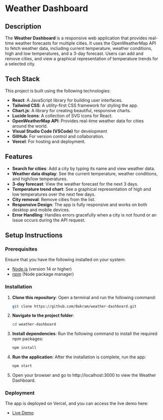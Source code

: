 # Weather Dashboard

## Description

The **Weather Dashboard** is a responsive web application that provides real-time weather forecasts for multiple cities. It uses the OpenWeatherMap API to fetch weather data, including current temperature, weather conditions, high and low temperatures, and a 3-day forecast. Users can add and remove cities, and view a graphical representation of temperature trends for a selected city.

## Tech Stack

This project is built using the following technologies:

- **React**: A JavaScript library for building user interfaces.
- **Tailwind CSS**: A utility-first CSS framework for styling the app.
- **Chart.js**: A library for creating beautiful, responsive charts.
- **Lucide Icons**: A collection of SVG icons for React.
- **OpenWeatherMap API**: Provides real-time weather data for cities around the world.
- **Visual Studio Code (VSCode)** for development
- **GitHub**: For version control and collaboration.
- **Vercel**: For hosting and deployment.

## Features

- **Search for cities**: Add a city by typing its name and view weather data.
- **Weather data display**: See the current temperature, weather conditions, and high/low temperatures.
- **3-day forecast**: View the weather forecast for the next 3 days.
- **Temperature trend chart**: See a graphical representation of high and low temperatures over the next few days.
- **City removal**: Remove cities from the list.
- **Responsive Design**: The app is fully responsive and works on both desktop and mobile devices.
- **Error Handling**: Handles errors gracefully when a city is not found or an issue occurs during the API request.

## Setup Instructions

### Prerequisites

Ensure that you have the following installed on your system:

- [Node.js](https://nodejs.org/) (version 14 or higher)
- [npm](https://www.npmjs.com/) (Node package manager)

### Installation

1. **Clone this repository**:
   Open a terminal and run the following command:

   ```bash
   git clone https://github.com/0akram/weather-dashboard.git
   ```

2. **Navigate to the project folder**:

   ```bash
   cd weather-dashboard
   ```

3. **Install dependencies**: Run the following command to install the required npm packages:

   ```bash
   npm install
   ```

4. **Run the application**: After the installation is complete, run the app:

   ```bash
   npm start
   ```

5. Open your browser and go to http://localhost:3000 to view the Weather Dashboard.

### Deployment

The app is deployed on Vercel, and you can access the live demo here:

- [Live Demo](https://weather-dashboard-0akram.vercel.app/)

